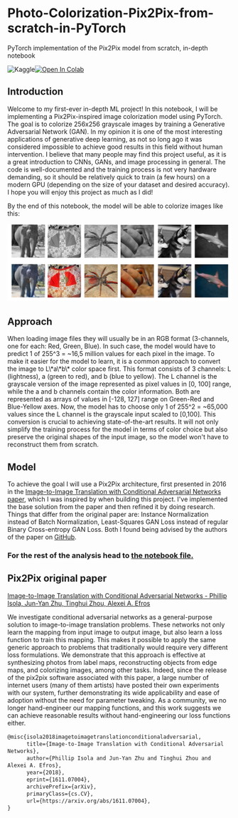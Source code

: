 # Photo-Colorization-Pix2Pix-from-scratch-in-PyTorch
PyTorch implementation of the Pix2Pix model from scratch, in-depth notebook

<a href="https://colab.research.google.com/github/matikosowy/Photo-Colorization-Pix2Pix-from-scratch-in-PyTorch/blob/main/notebook-colab.ipynb"><img data-canonical-src="https://colab.research.google.com/assets/colab-badge.svg" alt="Open In Colab" src="https://camo.githubusercontent.com/96889048f8a9014fdeba2a891f97150c6aac6e723f5190236b10215a97ed41f3/68747470733a2f2f636f6c61622e72657365617263682e676f6f676c652e636f6d2f6173736574732f636f6c61622d62616467652e737667"></a>
<a href="https://www.kaggle.com/code/mateuszgolebiewski/photo-colorization-with-pix2pix-in-pytorch?scriptVersionId=198284799"><img data-canonical-src="https://kaggle.com/static/images/open-in-kaggle.svg" src="https://camo.githubusercontent.com/c7135949c5c6882489e68f4af05a78a759460a4db256b86df3097e04419b4d9e/68747470733a2f2f6b6167676c652e636f6d2f7374617469632f696d616765732f6f70656e2d696e2d6b6167676c652e737667" title="Open in Kaggle" alt="Kaggle" align="left"></a>

<h2>Introduction</h2>
Welcome to my first-ever in-depth ML project! In this notebook, I will be implementing a Pix2Pix-inspired image colorization model using PyTorch. The goal is to colorize 256x256 grayscale images by training a Generative Adversarial Network (GAN). In my opinion it is one of the most interesting applications of generative deep learning, as not so long ago it was considered impossible to achieve good results in this field without human intervention. I believe that many people may find this project useful, as it is a great introduction to CNNs, GANs, and image processing in general. The code is well-documented and the training process is not very hardware demanding, so it should be relatively quick to train (a few hours) on a modern GPU (depending on the size of your dataset and desired accuracy). I hope you will enjoy this project as much as I did!

By the end of this notebook, the model will be able to colorize images like this:

<img src='resources/results.png'>

<h2>Approach</h2>
When loading image files they will usually be in an RGB format (3-channels, one for each: Red, Green, Blue). In such case, the model would have to predict 1 of 255^3 = ~16,5 million values for each pixel in the image. To make it easier for the model to learn, it is a common approach to convert the image to L\*a\*b\* color space first. This format consists of 3 channels: L (lightness), a (green to red), and b (blue to yellow). The L channel is the grayscale version of the image represented as pixel values in [0, 100] range, while the a and b channels contain the color information. Both are represented as arrays of values in [-128, 127] range on Green-Red and Blue-Yellow axes. Now, the model has to choose only 1 of 255^2 = ~65,000 values since the L channel is the grayscale input scaled to [0,100]. This conversion is crucial to achieving state-of-the-art results. It will not only simplify the training process for the model in terms of color choice but also preserve the original shapes of the input image, so the model won't have to reconstruct them from scratch.

<h2>Model</h2>
To achieve the goal I will use a Pix2Pix architecture, first presented in 2016 in the <a href='https://arxiv.org/abs/1611.07004'>Image-to-Image Translation with Conditional Adversarial Networks paper</a>, which I was inspired by when building this project. I've implemented the base solution from the paper and then refined it by doing research. Things that differ from the original paper are: Instance Normalization instead of Batch Normalization, Least-Squares GAN Loss instead of regular Binary Cross-entropy GAN Loss. Both I found being advised by the authors of the paper on <a href='https://github.com/junyanz/pytorch-CycleGAN-and-pix2pix'>GitHub</a>.

<h3>For the rest of the analysis head to <a href='Pix2PixColor.ipynb'>the notebook file.</a></h3>


<h2>Pix2Pix original paper</h2>
<a href='https://arxiv.org/abs/1611.07004'>Image-to-Image Translation with Conditional Adversarial Networks - Phillip Isola, Jun-Yan Zhu, Tinghui Zhou, Alexei A. Efros</a>
<p>We investigate conditional adversarial networks as a general-purpose solution to image-to-image translation problems. These networks not only learn the mapping from input image to output image, but also learn a loss function to train this mapping. This makes it possible to apply the same generic approach to problems that traditionally would require very different loss formulations. We demonstrate that this approach is effective at synthesizing photos from label maps, reconstructing objects from edge maps, and colorizing images, among other tasks. Indeed, since the release of the pix2pix software associated with this paper, a large number of internet users (many of them artists) have posted their own experiments with our system, further demonstrating its wide applicability and ease of adoption without the need for parameter tweaking. As a community, we no longer hand-engineer our mapping functions, and this work suggests we can achieve reasonable results without hand-engineering our loss functions either.</p>

```
@misc{isola2018imagetoimagetranslationconditionaladversarial,
      title={Image-to-Image Translation with Conditional Adversarial Networks}, 
      author={Phillip Isola and Jun-Yan Zhu and Tinghui Zhou and Alexei A. Efros},
      year={2018},
      eprint={1611.07004},
      archivePrefix={arXiv},
      primaryClass={cs.CV},
      url={https://arxiv.org/abs/1611.07004}, 
}
```

